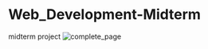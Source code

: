 # Web_Development-Midterm
midterm project
![complete_page](https://github.com/bariskko/Web_Development-Midterm/assets/151639969/e69ad79c-c4a4-48d9-ad15-abaf7a04c2ba)


